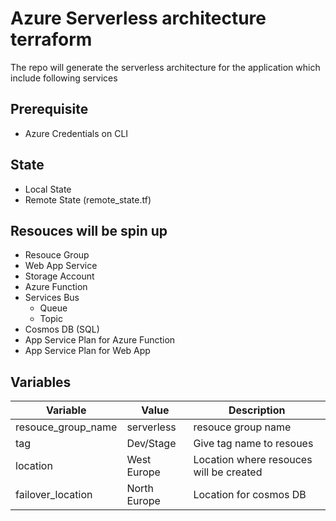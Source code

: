 # Azure Serverless architecture terraform

The repo will generate the serverless architecture for the application which include following services

## Prerequisite

- Azure Credentials on CLI

## State

- Local State
- Remote State (remote_state.tf)

## Resouces will be spin up 

- Resouce Group
- Web App Service
- Storage Account
- Azure Function
- Services Bus
    - Queue
    - Topic
- Cosmos DB (SQL)
- App Service Plan for Azure Function
- App Service Plan for Web App




## Variables

| Variable      | Value | Description |
| ------------- | ------------- | ------------- | 
| resouce_group_name       | serverless   | resouce group name |
| tag | Dev/Stage  | Give tag name to resoues |
| location | West Europe  | Location where resouces will be created |
| failover_location | North Europe  | Location for cosmos DB |

